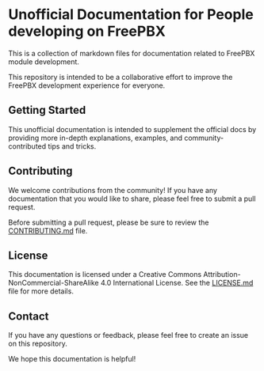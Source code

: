 # Unofficial Documentation for People developing on FreePBX

This is a collection of markdown files for documentation related to FreePBX module development. 

This repository is intended to be a collaborative effort to improve the FreePBX development experience for everyone.

## Getting Started

This unofficial documentation is intended to supplement the official docs by providing more in-depth explanations, examples, and community-contributed tips and tricks.

## Contributing

We welcome contributions from the community! If you have any documentation that you would like to share, please feel free to submit a pull request.

Before submitting a pull request, please be sure to review the [CONTRIBUTING.md](CONTRIBUTING.MD) file.

## License

This documentation is licensed under a Creative Commons Attribution-NonCommercial-ShareAlike 4.0 International License. See the [LICENSE.md](LICENSE.MD) file for more details.

## Contact

If you have any questions or feedback, please feel free to create an issue on this repository.

We hope this documentation is helpful!
